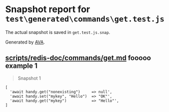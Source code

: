 # Snapshot report for `test\generated\commands\get.test.js`

The actual snapshot is saved in `get.test.js.snap`.

Generated by [AVA](https://ava.li).

## [scripts/redis-doc/commands/get.md](../../../../scripts/redis-doc/commands/get.md) fooooo example 1

> Snapshot 1

    [
      'await handy.get("nonexisting")     => null',
      'await handy.set("mykey", "Hello")  => "OK"',
      'await handy.get("mykey")           => "Hello"',
    ]
